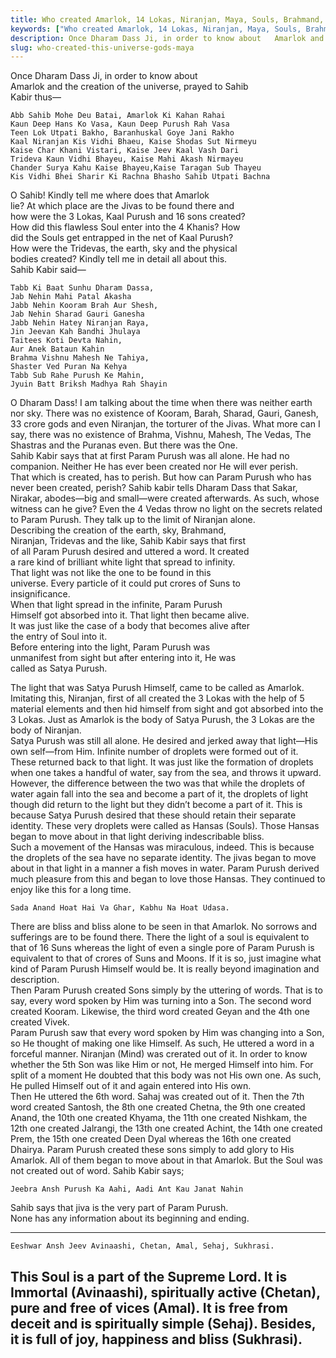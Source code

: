 ```yaml
---
title: Who created Amarlok, 14 Lokas, Niranjan, Maya, Souls, Brahmand, the gods and the goddesses etc? And how were these created?
keywords: ["Who created Amarlok, 14 Lokas, Niranjan, Maya, Souls, Brahmand, the gods and the goddesses etc? And how were these created?",Sahib Bandgi books,]
description: Once Dharam Dass Ji, in order to know about   Amarlok and the creation of the universe, prayed to Sahib   Kabir thus—   ```text   Abb Sahib Mohe Deu Batai,
slug: who-created-this-universe-gods-maya
---
```


Once Dharam Dass Ji, in order to know about  
Amarlok and the creation of the universe, prayed to Sahib  
Kabir thus—  
```text  
Abb Sahib Mohe Deu Batai, Amarlok Ki Kahan Rahai  
Kaun Deep Hans Ko Vasa, Kaun Deep Purush Rah Vasa  
Teen Lok Utpati Bakho, Baranhuskal Goye Jani Rakho  
Kaal Niranjan Kis Vidhi Bhaeu, Kaise Shodas Sut Nirmeyu  
Kaise Char Khani Vistari, Kaise Jeev Kaal Vash Dari  
Trideva Kaun Vidhi Bhayeu, Kaise Mahi Akash Nirmayeu  
Chander Surya Kahu Kaise Bhayeu,Kaise Taragan Sub Thayeu  
Kis Vidhi Bhei Sharir Ki Rachna Bhasho Sahib Utpati Bachna  
```  
O Sahib! Kindly tell me where does that Amarlok  
lie? At which place are the Jivas to be found there and  
how were the 3 Lokas, Kaal Purush and 16 sons created?  
How did this flawless Soul enter into the 4 Khanis? How  
did the Souls get entrapped in the net of Kaal Purush?  
How were the Tridevas, the earth, sky and the physical  
bodies created? Kindly tell me in detail all about this.  
Sahib Kabir said—  
```text  
Tabb Ki Baat Sunhu Dharam Dassa,  
Jab Nehin Mahi Patal Akasha  
Jabb Nehin Kooram Brah Aur Shesh,  
Jab Nehin Sharad Gauri Ganesha  
Jabb Nehin Hatey Niranjan Raya,  
Jin Jeevan Kah Bandhi Jhulaya  
Taitees Koti Devta Nahin,  
Aur Anek Bataun Kahin  
Brahma Vishnu Mahesh Ne Tahiya,  
Shaster Ved Puran Na Kehya  
Tabb Sub Rahe Purush Ke Mahin,  
Jyuin Batt Briksh Madhya Rah Shayin  
```  
O Dharam Dass! I am talking about the time when there was neither earth nor sky. There was no existence of Kooram, Barah, Sharad, Gauri, Ganesh, 33 crore gods and even Niranjan, the torturer of the Jivas. What more can I say, there was no existence of Brahma, Vishnu, Mahesh, The Vedas, The Shastras and the Puranas even. But there was the One.  
Sahib Kabir says that at first Param Purush was all alone. He had no companion. Neither He has ever been created nor He will ever perish.  
That which is created, has to perish. But how can Param Purush who has never been created, perish? Sahib kabir tells Dharam Dass that Sakar, Nirakar, abodes—big and small—were created afterwards. As such, whose witness can he give? Even the 4 Vedas throw no light on the secrets related to Param Purush. They talk up to the limit of Niranjan alone.  
Describing the creation of the earth, sky, Brahmand,  
Niranjan, Tridevas and the like, Sahib Kabir says that first  
of all Param Purush desired and uttered a word. It created  
a rare kind of brilliant white light that spread to infinity.  
That light was not like the one to be found in this  
universe. Every particle of it could put crores of Suns to  
insignificance.  
When that light spread in the infinite, Param Purush  
Himself got absorbed into it. That light then became alive.  
It was just like the case of a body that becomes alive after  
the entry of Soul into it.  
Before entering into the light, Param Purush was  
unmanifest from sight but after entering into it, He was  
called as Satya Purush.  
  
  
The light that was Satya Purush Himself, came to be called as Amarlok. Imitating this, Niranjan, first of all created the 3 Lokas with the help of 5 material elements and then hid himself from sight and got absorbed into the 3 Lokas. Just as Amarlok is the body of Satya Purush, the 3 Lokas are the body of Niranjan.  
Satya Purush was still all alone. He desired and jerked away that light—His own self—from Him. Infinite number of droplets were formed out of it. These returned back to that light. It was just like the formation of droplets when one takes a handful of water, say from the sea, and throws it upward. However, the difference between the two was that while the droplets of water again fall into the sea and become a part of it, the droplets of light though did return to the light but they didn’t become a part of it. This is because Satya Purush desired that these should retain their separate identity. These very droplets were called as Hansas (Souls). Those Hansas began to move about in that light deriving indescribable bliss.  
Such a movement of the Hansas was miraculous, indeed. This is because the droplets of the sea have no separate identity. The jivas began to move about in that light in a manner a fish moves in water. Param Purush derived much pleasure from this and began to love those Hansas. They continued to enjoy like this for a long time.  
```text  
Sada Anand Hoat Hai Va Ghar, Kabhu Na Hoat Udasa.  
```  
There are bliss and bliss alone to be seen in that Amarlok. No sorrows and sufferings are to be found there. There the light of a soul is equivalent to that of 16 Suns whereas the light of even a single pore of Param Purush is equivalent to that of crores of Suns and Moons. If it is so, just imagine what kind of Param Purush Himself would be. It is really beyond imagination and description.  
Then Param Purush created Sons simply by the uttering of words. That is to say, every word spoken by Him was turning into a Son. The second word created Kooram. Likewise, the third word created Geyan and the 4th one created Vivek.  
Param Purush saw that every word spoken by Him was changing into a Son, so He thought of making one like Himself. As such, He uttered a word in a forceful manner. Niranjan (Mind) was crerated out of it. In order to know whether the 5th Son was like Him or not, He merged Himself into him. For split of a moment He doubted that this body was not His own one. As such, He pulled Himself out of it and again entered into His own.  
Then He uttered the 6th word. Sahaj was created out of it. Then the 7th word created Santosh, the 8th one created Chetna, the 9th one created Anand, the 10th one created Khyama, the 11th one created Nishkam, the 12th one created Jalrangi, the 13th one created Achint, the 14th one created Prem, the 15th one created Deen Dyal whereas the 16th one created Dhairya. Param Purush created these sons simply to add glory to His Amarlok. All of them began to move about in that Amarlok. But the Soul was not created out of word. Sahib Kabir says;  
```text  
Jeebra Ansh Purush Ka Aahi, Aadi Ant Kau Janat Nahin  
```  
Sahib says that jiva is the very part of Param Purush.  
None has any information about its beginning and ending.  
  
----  
```text  
Eeshwar Ansh Jeev Avinaashi, Chetan, Amal, Sehaj, Sukhrasi.  
```  
This Soul is a part of the Supreme Lord. It is Immortal (Avinaashi), spiritually active (Chetan), pure and free of vices (Amal). It is free from deceit and is spiritually simple (Sehaj). Besides, it is full of joy, happiness and bliss (Sukhrasi).  
----


  